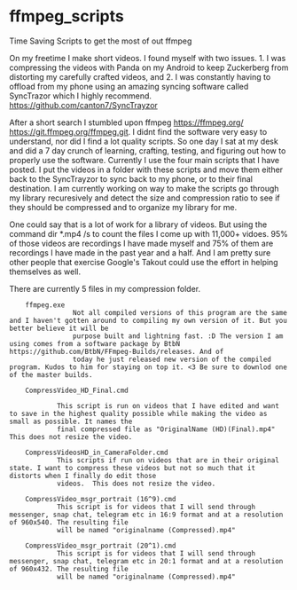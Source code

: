 # ffmpeg_scripts
Time Saving Scripts to get the most of out ffmpeg

On my freetime I make short videos. I found myself with two issues. 1. I was compressing the videos with Panda on my Android to keep Zuckerberg from distorting my carefully crafted videos, and 2. I was constantly having to offload from my phone using an amazing syncing software called SyncTrazor which I highly recommend. https://github.com/canton7/SyncTrayzor

After a short search I stumbled upon ffmpeg https://ffmpeg.org/  https://git.ffmpeg.org/ffmpeg.git. I didnt find the software very easy to understand, nor did I find a lot quality scripts. So one day I sat at my desk and did a 7 day crunch of learning, crafting, testing, and figuring out how to properly use the software. Currently I use the four main scripts that I have posted. I put the videos in a folder with these scripts and move them either back to the SyncTrayzor to sync back to my phone, or to their final destination. I am currently working on way to make the scripts go through my library recuresively and detect the size and compression ratio to see if they should be compressed and to organize my library for me. 

One could say that is a lot of work for a library of videos. But using the command dir *.mp4 /s to count the files I come up with 11,000+ vidoes. 95% of those videos are recordings I have made myself and 75% of them are recordings I have made in the past year and a half. And I am pretty sure other people that exercise Google's Takout could use the effort in helping themselves as well. 

There are currently 5 files in my compression folder. 

		ffmpeg.exe
					Not all compiled versions of this program are the same and I haven't gotten around to compiling my own version of it. But you better believe it will be 
					purpose built and lightning fast. :D The version I am using comes from a software package by BtbN https://github.com/BtbN/FFmpeg-Builds/releases. And of 	
					today he just released new version of the compiled program. Kudos to him for staying on top it. <3 Be sure to downlod one of the master builds.
		
		CompressVideo_HD_Final.cmd
				
				This script is run on videos that I have edited and want to save in the highest quality possible while making the video as small as possible. It names the 
				final compressed file as "OriginalName (HD)(Final).mp4" This does not resize the video.

		CompressVideosHD_in_CameraFolder.cmd
				This scripts if run on videos that are in their original state. I want to compress these videos but not so much that it distorts when I finally do edit those
				videos.  This does not resize the video.
		
		CompressVideo_msgr_portrait (16^9).cmd
				This script is for videos that I will send through messenger, snap chat, telegram etc in 16:9 format and at a resolution of 960x540. The resulting file 
				will be named "originalname (Compressed).mp4"

		CompressVideo_msgr_portrait (20^1).cmd
				This script is for videos that I will send through messenger, snap chat, telegram etc in 20:1 format and at a resolution of 960x432. The resulting file 
				will be named "originalname (Compressed).mp4"


		

